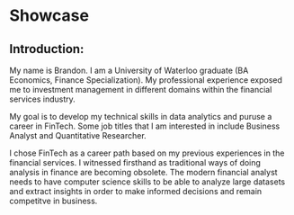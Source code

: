# Showcase

## Introduction:

My name is Brandon. I am a University of Waterloo graduate (BA Economics, Finance Specialization). My professional experience exposed me to investment management in different domains within the financial services industry. 

My goal is to develop my technical skills in data analytics and puruse a career in FinTech. Some job titles that I am interested in include Business Analyst and Quantitative Researcher.

I chose FinTech as a career path based on my previous experiences in the financial services. I witnessed firsthand as traditional ways of doing analysis in finance are becoming obsolete. The modern financial analyst needs to have computer science skills to be able to analyze large datasets and extract insights in order to make informed decisions and remain competitve in business. 
